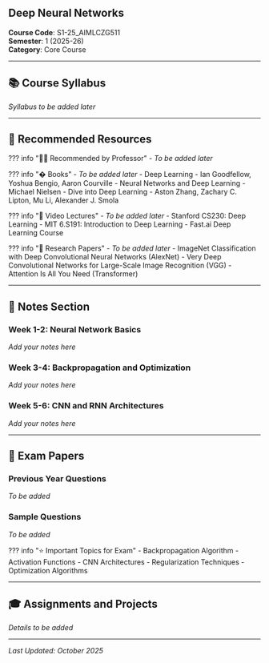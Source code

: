 ## Deep Neural Networks

**Course Code**: S1-25_AIMLCZG511  
**Semester**: 1 (2025-26)  
**Category**: Core Course

---

## 📚 Course Syllabus

*Syllabus to be added later*

---

## 📖 Recommended Resources

??? info "👨‍🏫 Recommended by Professor"
    - *To be added later*

??? info "� Books"
    - *To be added later*
    - Deep Learning - Ian Goodfellow, Yoshua Bengio, Aaron Courville
    - Neural Networks and Deep Learning - Michael Nielsen
    - Dive into Deep Learning - Aston Zhang, Zachary C. Lipton, Mu Li, Alexander J. Smola

??? info "🎥 Video Lectures"
    - *To be added later*
    - Stanford CS230: Deep Learning
    - MIT 6.S191: Introduction to Deep Learning
    - Fast.ai Deep Learning Course

??? info "📄 Research Papers"
    - *To be added later*
    - ImageNet Classification with Deep Convolutional Neural Networks (AlexNet)
    - Very Deep Convolutional Networks for Large-Scale Image Recognition (VGG)
    - Attention Is All You Need (Transformer)

---

## 📝 Notes Section

### Week 1-2: Neural Network Basics
*Add your notes here*

### Week 3-4: Backpropagation and Optimization
*Add your notes here*

### Week 5-6: CNN and RNN Architectures
*Add your notes here*

---

## 📄 Exam Papers

### Previous Year Questions
*To be added*

### Sample Questions
*To be added*

??? info "⭐ Important Topics for Exam"
    - Backpropagation Algorithm
    - Activation Functions
    - CNN Architectures
    - Regularization Techniques
    - Optimization Algorithms

---

## 🎓 Assignments and Projects
*Details to be added*

---

*Last Updated: October 2025*
